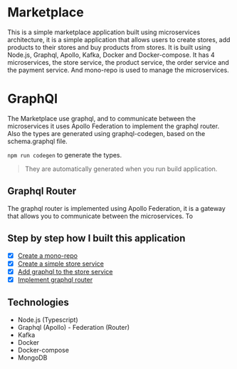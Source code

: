 # Marketplace

This is a simple marketplace application built using microservices architecture, it is a simple application that allows users to create stores, add products to their stores and buy products from stores. It is built using Node.js, Graphql, Apollo, Kafka, Docker and Docker-compose. It has 4 microservices, the store service, the product service, the order service and the payment service. And mono-repo is used to manage the microservices.

# GraphQl 

The Marketplace use graphql, and to communicate between the microservices it uses Apollo Federation to implement the graphql router. Also the types are generated using graphql-codegen, based on the schema.graphql file.

`npm run codegen` to generate the types. 

> They are automatically generated when you run build application.

## Graphql Router

The graphql router is implemented using Apollo Federation, it is a gateway that allows you to communicate between the microservices.
To 

## Step by step how I built this application

- [x] [Create a mono-repo](https://github.com/leo1994/marketplace/tree/feature/basic-setup%231)
- [x] [Create a simple store service]()
- [x] [Add graphql to the store service]()
- [x] [Implement graphql router]()
## Technologies

- Node.js (Typescript)
- Graphql (Apollo) - Federation (Router)
- Kafka 
- Docker 
- Docker-compose
- MongoDB




